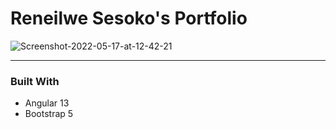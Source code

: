 # Reneilwe Sesoko's Portfolio

<img src="https://i.ibb.co/G3gpS3q/Screenshot-2022-05-17-at-12-42-21.png" alt="Screenshot-2022-05-17-at-12-42-21" border="0">

***

### Built With
+ Angular 13
+ Bootstrap 5